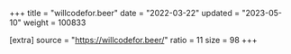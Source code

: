 +++
title = "willcodefor.beer"
date = "2022-03-22"
updated = "2023-05-10"
weight = 100833

[extra]
source = "https://willcodefor.beer/"
ratio = 11
size = 98
+++
